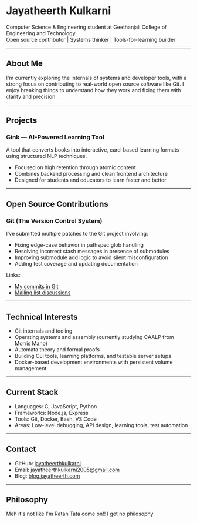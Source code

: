 # Jayatheerth Kulkarni

Computer Science & Engineering student at Geethanjali College of Engineering and Technology  
Open source contributor | Systems thinker | Tools-for-learning builder

---

## About Me

I'm currently exploring the internals of systems and developer tools, with a strong focus on contributing to real-world open source software like Git. I enjoy breaking things to understand how they work and fixing them with clarity and precision.

---

## Projects

### Gink — AI-Powered Learning Tool  
A tool that converts books into interactive, card-based learning formats using structured NLP techniques.  
- Focused on high retention through atomic content
- Combines backend processing and clean frontend architecture
- Designed for students and educators to learn faster and better

---

## Open Source Contributions

### Git (The Version Control System)

I’ve submitted multiple patches to the Git project involving:
- Fixing edge-case behavior in pathspec glob handling
- Resolving incorrect stash messages in presence of submodules
- Improving submodule add logic to avoid silent misconfiguration
- Adding test coverage and updating documentation

Links:
- [My commits in Git](https://github.com/git/git/commits?author=jayatheerthkulkarni2005%40gmail.com)
- [Mailing list discussions](https://lore.kernel.org/git/)

---

## Technical Interests

- Git internals and tooling
- Operating systems and assembly (currently studying CAALP from Morris Mano)
- Automata theory and formal proofs
- Building CLI tools, learning platforms, and testable server setups
- Docker-based development environments with persistent volume management

---

## Current Stack

- Languages: C, JavaScript, Python
- Frameworks: Node.js, Express
- Tools: Git, Docker, Bash, VS Code
- Areas: Low-level debugging, API design, learning tools, test automation

---

## Contact

- GitHub: [jayatheerthkulkarni](https://github.com/jayatheerthkulkarni)
- Email: jayatheerthkulkarni2005@gmail.com
- Blog: [blog.jayatheerth.com](https://blog.jayatheerth.com)

---

## Philosophy

Meh it's not like I'm Ratan Tata come on!! I got no philosophy
